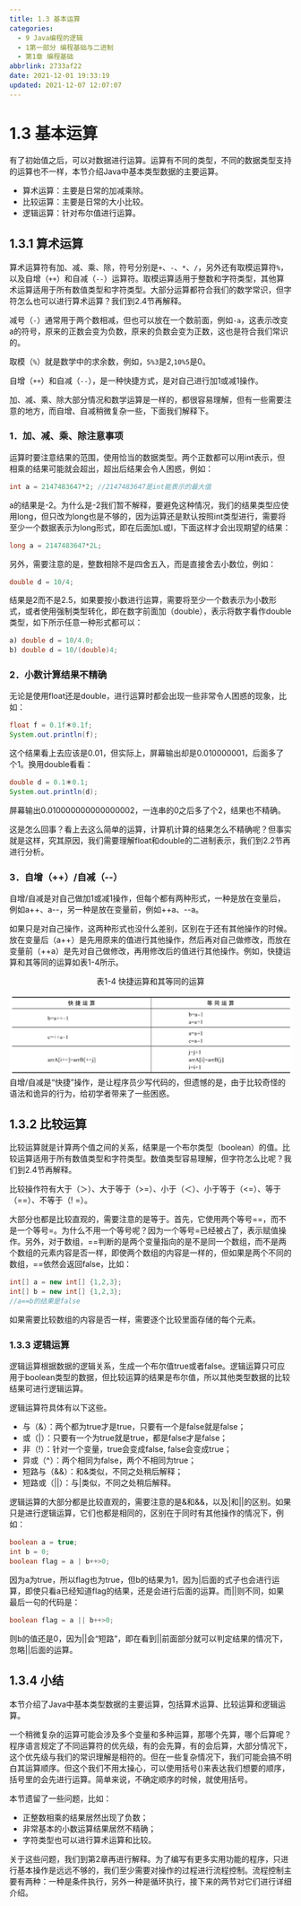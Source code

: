 ```yaml
---
title: 1.3 基本运算
categories:
  - 9 Java编程的逻辑
  - 1第一部分 编程基础与二进制
  - 第1章 编程基础
abbrlink: 2733af22
date: 2021-12-01 19:33:19
updated: 2021-12-07 12:07:07
---
```

# 1.3 基本运算
有了初始值之后，可以对数据进行运算。运算有不同的类型，不同的数据类型支持的运算也不一样，本节介绍Java中基本类型数据的主要运算。

- 算术运算：主要是日常的加减乘除。
- 比较运算：主要是日常的大小比较。
- 逻辑运算：针对布尔值进行运算。

## 1.3.1 算术运算
算术运算符有加、减、乘、除，符号分别是`+`、`-`、`*`、`/`，另外还有取模运算符`%`，以及自增（`++`）和自减（`--`）运算符。取模运算适用于整数和字符类型，其他算术运算适用于所有数值类型和字符类型。大部分运算都符合我们的数学常识，但字符怎么也可以进行算术运算？我们到2.4节再解释。

减号（`-`）通常用于两个数相减，但也可以放在一个数前面，例如`-a`，这表示改变a的符号，原来的正数会变为负数，原来的负数会变为正数，这也是符合我们常识的。

取模（`%`）就是数学中的求余数，例如，`5%3`是2,`10%5`是0。

自增（`++`）和自减（`--`），是一种快捷方式，是对自己进行加1或减1操作。

加、减、乘、除大部分情况和数学运算是一样的，都很容易理解，但有一些需要注意的地方，而自增、自减稍微复杂一些，下面我们解释下。

### 1．加、减、乘、除注意事项
运算时要注意结果的范围，使用恰当的数据类型。两个正数都可以用int表示，但相乘的结果可能就会超出，超出后结果会令人困惑，例如：

```java
int a = 2147483647*2; //2147483647是int能表示的最大值
```

a的结果是-2。为什么是-2我们暂不解释，要避免这种情况，我们的结果类型应使用long，但只改为long也是不够的，因为运算还是默认按照int类型进行，需要将至少一个数据表示为long形式，即在后面加L或l，下面这样才会出现期望的结果：

```java
long a = 2147483647*2L;
```

另外，需要注意的是，整数相除不是四舍五入，而是直接舍去小数位，例如：

```java
double d = 10/4;
```

结果是2而不是2.5，如果要按小数进行运算，需要将至少一个数表示为小数形式，或者使用强制类型转化，即在数字前面加（double），表示将数字看作double类型，如下所示任意一种形式都可以：

```java
a) double d = 10/4.0;
b) double d = 10/(double)4;
```

### 2．小数计算结果不精确
无论是使用float还是double，进行运算时都会出现一些非常令人困惑的现象，比如：

```java
float f = 0.1f＊0.1f;
System.out.println(f);
```

这个结果看上去应该是0.01，但实际上，屏幕输出却是0.010000001，后面多了个1。换用double看看：

```java
double d = 0.1＊0.1;
System.out.println(d);
```

屏幕输出0.010000000000000002，一连串的0之后多了个2，结果也不精确。

这是怎么回事？看上去这么简单的运算，计算机计算的结果怎么不精确呢？但事实就是这样，究其原因，我们需要理解float和double的二进制表示，我们到2.2节再进行分析。

### 3．自增（++）/自减（--）
自增/自减是对自己做加1或减1操作，但每个都有两种形式，一种是放在变量后，例如a++、a--，另一种是放在变量前，例如++a、--a。

如果只是对自己操作，这两种形式也没什么差别，区别在于还有其他操作的时候。放在变量后（a++）是先用原来的值进行其他操作，然后再对自己做修改，而放在变量前（++a）是先对自己做修改，再用修改后的值进行其他操作。例如，快捷运算和其等同的运算如表1-4所示。

<center>表1-4 快捷运算和其等同的运算</center>


![epub_923038_9](https://raw.githubusercontent.com/lanlan2017/images/master/Blog/Sum/20211130222328.jpeg)
自增/自减是“快捷”操作，是让程序员少写代码的，但遗憾的是，由于比较奇怪的语法和诡异的行为，给初学者带来了一些困惑。

## 1.3.2 比较运算
比较运算就是计算两个值之间的关系，结果是一个布尔类型（boolean）的值。比较运算适用于所有数值类型和字符类型。数值类型容易理解，但字符怎么比呢？我们到2.4节再解释。

比较操作符有大于（＞）、大于等于（>=）、小于（＜）、小于等于（<=）、等于（==）、不等于（! =）。

大部分也都是比较直观的，需要注意的是等于。首先，它使用两个等号==，而不是一个等号=。为什么不用一个等号呢？因为一个等号=已经被占了，表示赋值操作。另外，对于数组，==判断的是两个变量指向的是不是同一个数组，而不是两个数组的元素内容是否一样，即使两个数组的内容是一样的，但如果是两个不同的数组，==依然会返回false，比如：

```java
int[] a = new int[] {1,2,3};
int[] b = new int[] {1,2,3};
//a==b的结果是false
```

如果需要比较数组的内容是否一样，需要逐个比较里面存储的每个元素。

### 1.3.3 逻辑运算
逻辑运算根据数据的逻辑关系，生成一个布尔值true或者false。逻辑运算只可应用于boolean类型的数据，但比较运算的结果是布尔值，所以其他类型数据的比较结果可进行逻辑运算。

逻辑运算符具体有以下这些。

- 与（&）：两个都为true才是true，只要有一个是false就是false；
- 或（|）：只要有一个为true就是true，都是false才是false；
- 非（!）：针对一个变量，true会变成false, false会变成true；
- 异或（^）：两个相同为false，两个不相同为true；
- 短路与（&&）：和&类似，不同之处稍后解释；
- 短路或（||）：与|类似，不同之处稍后解释。

逻辑运算的大部分都是比较直观的，需要注意的是&和&&，以及|和||的区别。如果只是进行逻辑运算，它们也都是相同的，区别在于同时有其他操作的情况下，例如：

```java
boolean a = true;
int b = 0;
boolean flag = a | b++>0;
```

因为a为true，所以flag也为true，但b的结果为1，因为|后面的式子也会进行运算，即使只看a已经知道flag的结果，还是会进行后面的运算。而||则不同，如果最后一句的代码是：

```java
boolean flag = a || b++>0;
```

则b的值还是0，因为||会“短路”，即在看到||前面部分就可以判定结果的情况下，忽略||后面的运算。

## 1.3.4 小结
本节介绍了Java中基本类型数据的主要运算，包括算术运算、比较运算和逻辑运算。

一个稍微复杂的运算可能会涉及多个变量和多种运算，那哪个先算，哪个后算呢？程序语言规定了不同运算符的优先级，有的会先算，有的会后算，大部分情况下，这个优先级与我们的常识理解是相符的。但在一些复杂情况下，我们可能会搞不明白其运算顺序。但这个我们不用太操心，可以使用括号()来表达我们想要的顺序，括号里的会先进行运算。简单来说，不确定顺序的时候，就使用括号。

本节遗留了一些问题，比如：
- 正整数相乘的结果居然出现了负数；
- 非常基本的小数运算结果居然不精确；
- 字符类型也可以进行算术运算和比较。

关于这些问题，我们到第2章再进行解释。为了编写有更多实用功能的程序，只进行基本操作是远远不够的，我们至少需要对操作的过程进行流程控制。流程控制主要有两种：一种是条件执行，另外一种是循环执行，接下来的两节对它们进行详细介绍。
